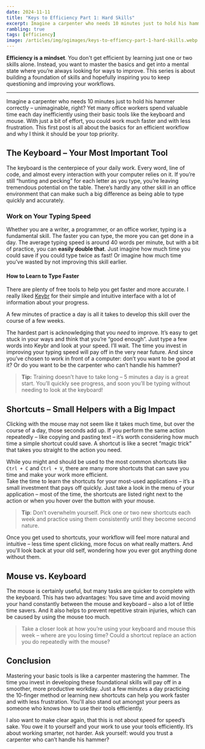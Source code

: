 ```yaml
---
date: 2024-11-11
title: "Keys to Efficiency Part 1: Hard Skills"
excerpt: Imagine a carpenter who needs 10 minutes just to hold his hammer correctly – unimaginable, right?
rambling: true
tags: [efficiency]
image: /articles/img/ogimages/keys-to-effiency-part-1-hard-skills.webp
---
```


**Efficiency is a mindset**. You don't get efficient by learning just one or two skills alone. Instead, you want to master the basics and get into a mental state where you’re always looking for ways to improve. This series is about building a foundation of skills and hopefully inspiring you to keep questioning and improving your workflows.

---

Imagine a carpenter who needs 10 minutes just to hold his hammer correctly – unimaginable, right? Yet many office workers spend valuable time each day inefficiently using their basic tools like the keyboard and mouse. With just a bit of effort, you could work much faster and with less frustration. This first post is all about the basics for an efficient workflow and why I think it should be your top priority.

## The Keyboard – Your Most Important Tool

The keyboard is the centerpiece of your daily work. Every word, line of code, and almost every interaction with your computer relies on it. If you’re still “hunting and pecking” for each letter as you type, you’re leaving tremendous potential on the table. There’s hardly any other skill in an office environment that can make such a big difference as being able to type quickly and accurately.

### Work on Your Typing Speed

Whether you are a writer, a programmer, or an office worker, typing is a fundamental skill. The faster you can type, the more you can get done in a day. The average typing speed is around 40 words per minute, but with a bit of practice, you can **easily double that**. Just imagine how much time you could save if you could type twice as fast! Or imagine how much time you’ve wasted by not improving this skill earlier.

#### How to Learn to Type Faster

There are plenty of free tools to help you get faster and more accurate. I really liked [Keybr](https://www.keybr.com) for their simple and intuitive interface with a lot of information about your progress.

A few minutes of practice a day is all it takes to develop this skill over the course of a few weeks.

The hardest part is acknowledging that you _need_ to improve. It’s easy to get stuck in your ways and think that you’re “good enough”. Just type a few words into Keybr and look at your speed. I’ll wait. The time you invest in improving your typing speed will pay off in the very near future. And since you’ve chosen to work in front of a computer: don’t you want to be good at it? Or do you want to be the carpenter who can’t handle his hammer?

> **Tip:** Training doesn’t have to take long – 5 minutes a day is a great start. You’ll quickly see progress, and soon you’ll be typing without needing to look at the keyboard!

## Shortcuts – Small Helpers with a Big Impact

Clicking with the mouse may not seem like it takes much time, but over the course of a day, those seconds add up. If you perform the same action repeatedly – like copying and pasting text – it’s worth considering how much time a simple shortcut could save. A shortcut is like a secret “magic trick” that takes you straight to the action you need.

While you might and should be used to the most common shortcuts like `Ctrl + C` and `Ctrl + V`, there are many more shortcuts that can save you time and make your work more efficient.  
Take the time to learn the shortcuts for your most-used applications – it’s a small investment that pays off quickly. Just take a look in the menu of your application – most of the time, the shortcuts are listed right next to the action or when you hover over the button with your mouse.

> **Tip**: Don’t overwhelm yourself. Pick one or two new shortcuts each week and practice using them consistently until they become second nature.

Once you get used to shortcuts, your workflow will feel more natural and intuitive – less time spent clicking, more focus on what really matters. And you'll look back at your old self, wondering how you ever got anything done without them.

## Mouse vs. Keyboard

The mouse is certainly useful, but many tasks are quicker to complete with the keyboard. This has two advantages: You save time and avoid moving your hand constantly between the mouse and keyboard – also a lot of little time savers. And it also helps to prevent repetitive strain injuries, which can be caused by using the mouse too much.

> Take a closer look at how you’re using your keyboard and mouse this week – where are you losing time? Could a shortcut replace an action you do repeatedly with the mouse?

## Conclusion

Mastering your basic tools is like a carpenter mastering the hammer. The time you invest in developing these foundational skills will pay off in a smoother, more productive workday. Just a few minutes a day practicing the 10-finger method or learning new shortcuts can help you work faster and with less frustration. You'll also stand out amongst your peers as someone who knows how to use their tools efficiently.

I also want to make clear again, that this is not about speed for speed’s sake. You owe it to yourself and your work to use your tools efficiently. It’s about working smarter, not harder. Ask yourself: would you trust a carpenter who can’t handle his hammer?
